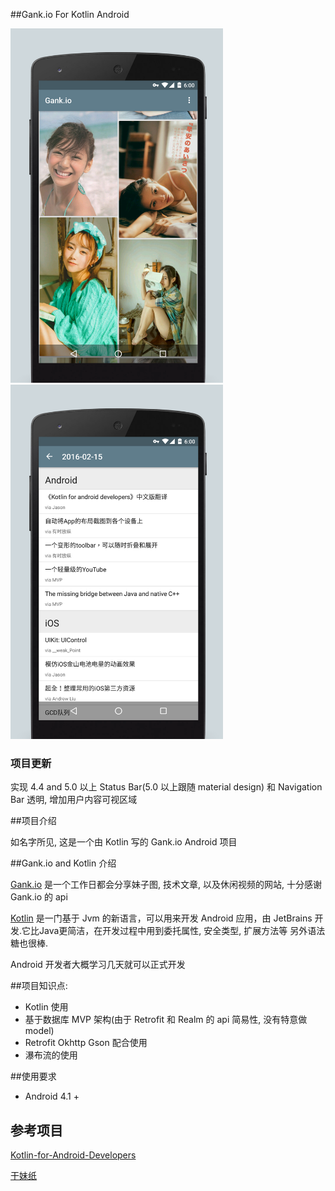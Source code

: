 ##Gank.io For Kotlin Android


<img src="https://raw.githubusercontent.com/YeungKC/Gank.io-for-Kotlin-Android/master/screenshots/screenshots_5.0_1.png" width= "340"/>

<img src="https://raw.githubusercontent.com/YeungKC/Gank.io-for-Kotlin-Android/master/screenshots/screenshots_5.0_2.png" width= "340"/>



### 项目更新
实现 4.4 and 5.0 以上 Status Bar(5.0 以上跟随 material design) 和 Navigation Bar 透明, 增加用户内容可视区域


##项目介绍

如名字所见, 这是一个由 Kotlin 写的 Gank.io Android 项目



##Gank.io and Kotlin 介绍

[Gank.io](http://gank.io) 是一个工作日都会分享妹子图, 技术文章, 以及休闲视频的网站, 十分感谢 Gank.io 的 api 

[Kotlin](https://github.com/JetBrains/kotlin) 是一门基于 Jvm 的新语言，可以用来开发 Android 应用，由 JetBrains  开发.它比Java更简洁，在开发过程中用到委托属性, 安全类型, 扩展方法等 另外语法糖也很棒.

Android 开发者大概学习几天就可以正式开发



##项目知识点:

* Kotlin 使用
* 基于数据库 MVP 架构(由于 Retrofit 和 Realm 的 api 简易性, 没有特意做 model)
* Retrofit Okhttp Gson 配合使用
* 瀑布流的使用

##使用要求

* Android 4.1 +

## 参考项目

[Kotlin-for-Android-Developers](https://github.com/antoniolg/Kotlin-for-Android-Developers)

[干妹纸](https://github.com/xingrz/GankMeizhi)